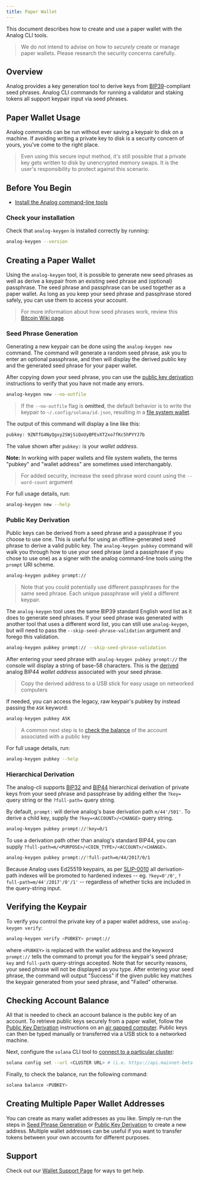 ```yaml
---
title: Paper Wallet
---
```


This document describes how to create and use a paper wallet with the Analog CLI
tools.

> We do not intend to advise on how to _securely_ create or manage paper wallets. Please research the security concerns carefully.

## Overview

Analog provides a key generation tool to derive keys from
[BIP39](https://github.com/bitcoin/bips/blob/master/bip-0039.mediawiki)-compliant
seed phrases. Analog CLI commands for running a validator and staking tokens all
support keypair input via seed phrases.

## Paper Wallet Usage

Analog commands can be run without ever saving a keypair to disk on a machine.
If avoiding writing a private key to disk is a security concern of yours, you've
come to the right place.

> Even using this secure input method, it's still possible that a private key gets written to disk by unencrypted memory swaps. It is the user's responsibility to protect against this scenario.

## Before You Begin

- [Install the Analog command-line tools](../cli/install-analog-cli-tools.md)

### Check your installation

Check that `analog-keygen` is installed correctly by running:

```bash
analog-keygen --version
```

## Creating a Paper Wallet

Using the `analog-keygen` tool, it is possible to generate new seed phrases as
well as derive a keypair from an existing seed phrase and (optional) passphrase.
The seed phrase and passphrase can be used together as a paper wallet. As long
as you keep your seed phrase and passphrase stored safely, you can use them to
access your account.

> For more information about how seed phrases work, review this [Bitcoin Wiki page](https://en.bitcoin.it/wiki/Seed_phrase).

### Seed Phrase Generation

Generating a new keypair can be done using the `analog-keygen new` command. The
command will generate a random seed phrase, ask you to enter an optional
passphrase, and then will display the derived public key and the generated seed
phrase for your paper wallet.

After copying down your seed phrase, you can use the
[public key derivation](#public-key-derivation) instructions to verify that you
have not made any errors.

```bash
analog-keygen new --no-outfile
```

> If the `--no-outfile` flag is **omitted**, the default behavior is to write the keypair to `~/.config/solana/id.json`, resulting in a [file system wallet](file-system-wallet.md).

The output of this command will display a line like this:

```bash
pubkey: 9ZNTfG4NyQgxy2SWjSiQoUyBPEvXT2xo7fKc5hPYYJ7b
```

The value shown after `pubkey:` is your _wallet address_.

**Note:** In working with paper wallets and file system wallets, the terms "pubkey"
and "wallet address" are sometimes used interchangably.

> For added security, increase the seed phrase word count using the `--word-count` argument

For full usage details, run:

```bash
analog-keygen new --help
```


### Public Key Derivation

Public keys can be derived from a seed phrase and a passphrase if you choose to
use one. This is useful for using an offline-generated seed phrase to derive a
valid public key. The `analog-keygen pubkey` command will walk you through how
to use your seed phrase (and a passphrase if you chose to use one) as a signer
with the analog command-line tools using the `prompt` URI scheme.

```bash
analog-keygen pubkey prompt://
```

> Note that you could potentially use different passphrases for the same seed phrase. Each unique passphrase will yield a different keypair.

The `analog-keygen` tool uses the same BIP39 standard English word list as it
does to generate seed phrases. If your seed phrase was generated with another
tool that uses a different word list, you can still use `analog-keygen`, but
will need to pass the `--skip-seed-phrase-validation` argument and forego this
validation.

```bash
analog-keygen pubkey prompt:// --skip-seed-phrase-validation
```

After entering your seed phrase with `analog-keygen pubkey prompt://` the console
will display a string of base-58 characters. This is the [derived](#hierarchical-derivation) analog BIP44 _wallet address_
associated with your seed phrase.

> Copy the derived address to a USB stick for easy usage on networked computers

If needed, you can access the legacy, raw keypair's pubkey by instead passing the `ASK` keyword:

```bash
analog-keygen pubkey ASK
```

> A common next step is to [check the balance](#checking-account-balance) of the account associated with a public key

For full usage details, run:

```bash
analog-keygen pubkey --help
```

### Hierarchical Derivation

The analog-cli supports
[BIP32](https://github.com/bitcoin/bips/blob/master/bip-0032.mediawiki) and
[BIP44](https://github.com/bitcoin/bips/blob/master/bip-0044.mediawiki)
hierarchical derivation of private keys from your seed phrase and passphrase by
adding either the `?key=` query string or the `?full-path=` query string.

By default, `prompt:` will derive analog's base derivation path `m/44'/501'`. To
derive a child key, supply the `?key=<ACCOUNT>/<CHANGE>` query string.

```bash
analog-keygen pubkey prompt://?key=0/1
```

To use a derivation path other than analog's standard BIP44, you can supply `?full-path=m/<PURPOSE>/<COIN_TYPE>/<ACCOUNT>/<CHANGE>`.

```bash
analog-keygen pubkey prompt://?full-path=m/44/2017/0/1
```

Because Analog uses Ed25519 keypairs, as per
[SLIP-0010](https://github.com/satoshilabs/slips/blob/master/slip-0010.md) all
derivation-path indexes will be promoted to hardened indexes -- eg.
`?key=0'/0'`, `?full-path=m/44'/2017'/0'/1'` -- regardless of whether ticks are
included in the query-string input.

## Verifying the Keypair

To verify you control the private key of a paper wallet address, use
`analog-keygen verify`:

```bash
analog-keygen verify <PUBKEY> prompt://
```

where `<PUBKEY>` is replaced with the wallet address and the keyword `prompt://`
tells the command to prompt you for the keypair's seed phrase; `key` and
`full-path` query-strings accepted. Note that for security reasons, your seed
phrase will not be displayed as you type. After entering your seed phrase, the
command will output "Success" if the given public key matches the keypair
generated from your seed phrase, and "Failed" otherwise.

## Checking Account Balance

All that is needed to check an account balance is the public key of an account.
To retrieve public keys securely from a paper wallet, follow the
[Public Key Derivation](#public-key-derivation) instructions on an
[air gapped computer](<https://en.wikipedia.org/wiki/Air_gap_(networking)>).
Public keys can then be typed manually or transferred via a USB stick to a
networked machine.

Next, configure the `solana` CLI tool to
[connect to a particular cluster](../cli/choose-a-cluster.md):

```bash
solana config set --url <CLUSTER URL> # (i.e. https://api.mainnet-beta.solana.com)
```

Finally, to check the balance, run the following command:

```bash
solana balance <PUBKEY>
```

## Creating Multiple Paper Wallet Addresses

You can create as many wallet addresses as you like. Simply re-run the
steps in [Seed Phrase Generation](#seed-phrase-generation) or
[Public Key Derivation](#public-key-derivation) to create a new address.
Multiple wallet addresses can be useful if you want to transfer tokens between
your own accounts for different purposes.

## Support

Check out our [Wallet Support Page](support.md) for ways to get help.

